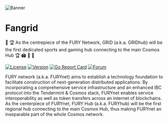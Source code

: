 ![Banner](https://raw.githubusercontent.com/fangrid-sports/fangrid/gridhub-1/docs/pics/Black%20Modern%20Bold%20Basketball%20Sport%20Magazine%20Cover.png)

# Fangrid

🧬 🏆 As the centrepiece of the FURY Network, GRID (a.k.a. GRIDhub) will be the first dedicated sports and gaming hub connecting to the main Cosmos Hub 🏆 🏟️ 🧬 🎰

[![License](https://img.shields.io/github/license/gridnet/gridhub.svg)](https://github.com/gridnet/gridhub/blob/master/LICENSE)
[![Version](https://img.shields.io/github/tag/gridnet/gridhub.svg)](https://github.com/gridnet/gridhub/releases)
[![Go Report Card](https://goreportcard.com/badge/github.com/gridnet/gridhub)](https://goreportcard.com/report/github.com/gridnet/gridhub)
[![Forum](https://img.shields.io/discourse/https/forum.gridnet.org/topics.svg)](https://forum.gridnet.org/)

FURY network (a.k.a. FURYnet) aims to establish a technology foundation to facilitate construction of next-generation distributed applications. By incorporating a comprehensive service infrastructure and an enhanced IBC protocol into the Tendermint & Cosmos stack, FURYnet enables service interoperability as well as token transfers across an internet of blockchains.
As the centerpiece of FURYnet, FURY Hub (a.k.a. FURYhub) will be the first regional hub connecting to the main Cosmos Hub, thus making FURYnet an inseparable part of the whole Cosmos network.
